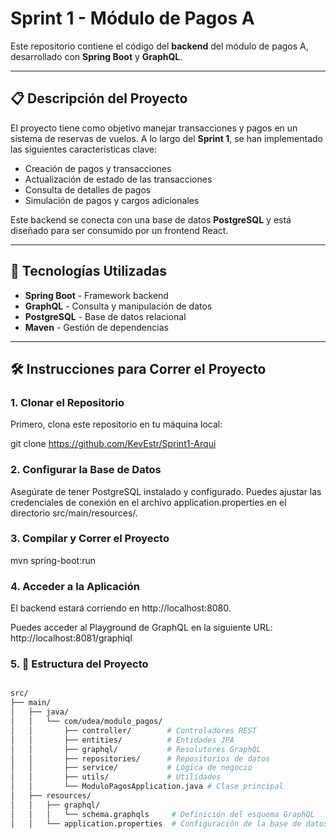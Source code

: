 # Sprint 1 - Módulo de Pagos A

Este repositorio contiene el código del **backend** del módulo de pagos A, desarrollado con **Spring Boot** y **GraphQL**.

---

## 📋 Descripción del Proyecto

El proyecto tiene como objetivo manejar transacciones y pagos en un sistema de reservas de vuelos. A lo largo del **Sprint 1**, se han implementado las siguientes características clave:

- Creación de pagos y transacciones
- Actualización de estado de las transacciones
- Consulta de detalles de pagos
- Simulación de pagos y cargos adicionales

Este backend se conecta con una base de datos **PostgreSQL** y está diseñado para ser consumido por un frontend React.

---

## 🚀 Tecnologías Utilizadas

- **Spring Boot** - Framework backend
- **GraphQL** - Consulta y manipulación de datos
- **PostgreSQL** - Base de datos relacional
- **Maven** - Gestión de dependencias
  
---

## 🛠️ Instrucciones para Correr el Proyecto

### 1. Clonar el Repositorio

Primero, clona este repositorio en tu máquina local:

git clone https://github.com/KevEstr/Sprint1-Arqui

### 2. Configurar la Base de Datos

Asegúrate de tener PostgreSQL instalado y configurado. Puedes ajustar las credenciales de conexión en el archivo application.properties en el directorio src/main/resources/.

### 3. Compilar y Correr el Proyecto

mvn spring-boot:run

### 4. Acceder a la Aplicación

El backend estará corriendo en http://localhost:8080.

Puedes acceder al Playground de GraphQL en la siguiente URL: http://localhost:8081/graphiql

### 5. 📂 Estructura del Proyecto

```bash

src/
├── main/
│   ├── java/
│   │   └── com/udea/modulo_pagos/
│   │       ├── controller/        # Controladores REST
│   │       ├── entities/          # Entidades JPA
│   │       ├── graphql/           # Resolutores GraphQL
│   │       ├── repositories/      # Repositorios de datos
│   │       ├── service/           # Lógica de negocio
│   │       ├── utils/             # Utilidades
│   │       └── ModuloPagosApplication.java # Clase principal
│   ├── resources/
│   │   ├── graphql/
│   │   │   └── schema.graphqls     # Definición del esquema GraphQL
│   │   └── application.properties  # Configuración de la base de datos

